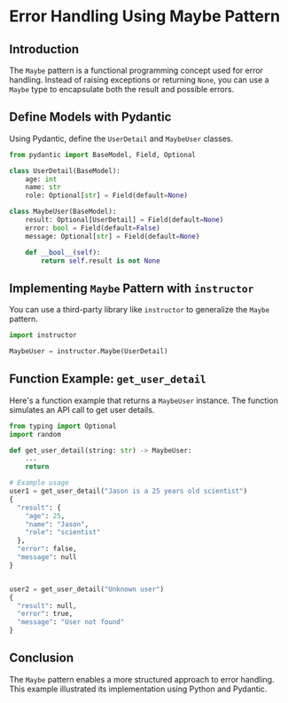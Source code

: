 # Error Handling Using Maybe Pattern

## Introduction

The `Maybe` pattern is a functional programming concept used for error handling. Instead of raising exceptions or returning `None`, you can use a `Maybe` type to encapsulate both the result and possible errors.

## Define Models with Pydantic

Using Pydantic, define the `UserDetail` and `MaybeUser` classes.

```python
from pydantic import BaseModel, Field, Optional

class UserDetail(BaseModel):
    age: int
    name: str
    role: Optional[str] = Field(default=None)

class MaybeUser(BaseModel):
    result: Optional[UserDetail] = Field(default=None)
    error: bool = Field(default=False)
    message: Optional[str] = Field(default=None)

    def __bool__(self):
        return self.result is not None
```

## Implementing `Maybe` Pattern with `instructor`

You can use a third-party library like `instructor` to generalize the `Maybe` pattern.

```python
import instructor

MaybeUser = instructor.Maybe(UserDetail)
```

## Function Example: `get_user_detail`

Here's a function example that returns a `MaybeUser` instance. The function simulates an API call to get user details.

```python
from typing import Optional
import random

def get_user_detail(string: str) -> MaybeUser:
    ...
    return

# Example usage
user1 = get_user_detail("Jason is a 25 years old scientist")
{
  "result": {
    "age": 25,
    "name": "Jason",
    "role": "scientist"
  },
  "error": false,
  "message": null
}


user2 = get_user_detail("Unknown user")
{
  "result": null,
  "error": true,
  "message": "User not found"
}
```

## Conclusion

The `Maybe` pattern enables a more structured approach to error handling. This example illustrated its implementation using Python and Pydantic.